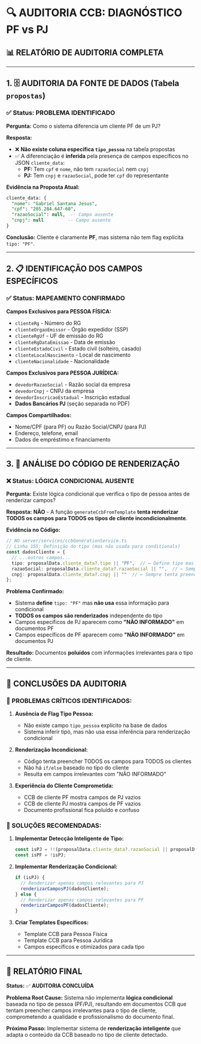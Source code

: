 # 🔍 AUDITORIA CCB: DIAGNÓSTICO PF vs PJ

## 📊 RELATÓRIO DE AUDITORIA COMPLETA

---

## 1. 🗄️ AUDITORIA DA FONTE DE DADOS (Tabela `propostas`)

### ✅ Status: PROBLEMA IDENTIFICADO

**Pergunta:** Como o sistema diferencia um cliente PF de um PJ?

**Resposta:**
- ❌ **Não existe coluna específica `tipo_pessoa`** na tabela propostas
- ✅ A diferenciação é **inferida** pela presença de campos específicos no JSON `cliente_data`:
  - **PF:** Tem `cpf` e `nome`, não tem `razaoSocial` nem `cnpj`
  - **PJ:** Tem `cnpj` e `razaoSocial`, pode ter `cpf` do representante

**Evidência na Proposta Atual:**
```sql
cliente_data: {
  "nome": "Gabriel Santana Jesus",
  "cpf": "205.284.647-60",
  "razaoSocial": null,  -- Campo ausente
  "cnpj": null         -- Campo ausente
}
```

**Conclusão:** Cliente é claramente **PF**, mas sistema não tem flag explícita `tipo: "PF"`.

---

## 2. 📋 IDENTIFICAÇÃO DOS CAMPOS ESPECÍFICOS

### ✅ Status: MAPEAMENTO CONFIRMADO

**Campos Exclusivos para PESSOA FÍSICA:**
- `clienteRg` - Número do RG
- `clienteOrgaoEmissor` - Órgão expedidor (SSP)
- `clienteRgUf` - UF de emissão do RG 
- `clienteRgDataEmissao` - Data de emissão
- `clienteEstadoCivil` - Estado civil (solteiro, casado)
- `clienteLocalNascimento` - Local de nascimento
- `clienteNacionalidade` - Nacionalidade

**Campos Exclusivos para PESSOA JURÍDICA:**
- `devedorRazaoSocial` - Razão social da empresa
- `devedorCnpj` - CNPJ da empresa  
- `devedorInscricaoEstadual` - Inscrição estadual
- **Dados Bancários PJ** (seção separada no PDF)

**Campos Compartilhados:**
- Nome/CPF (para PF) ou Razão Social/CNPJ (para PJ)
- Endereço, telefone, email
- Dados de empréstimo e financiamento

---

## 3. 🔧 ANÁLISE DO CÓDIGO DE RENDERIZAÇÃO

### ❌ Status: LÓGICA CONDICIONAL AUSENTE

**Pergunta:** Existe lógica condicional que verifica o tipo de pessoa antes de renderizar campos?

**Resposta:** **NÃO** - A função `generateCcbFromTemplate` **tenta renderizar TODOS os campos para TODOS os tipos de cliente incondicionalmente**.

**Evidência no Código:**
```typescript
// NO server/services/ccbGenerationService.ts
// Linha 155: Definição do tipo (mas não usada para conditionals)
const dadosCliente = {
  // ...outros campos...
  tipo: proposalData.cliente_data?.tipo || "PF",  // ← Define tipo mas não usa
  razaoSocial: proposalData.cliente_data?.razaoSocial || "",  // ← Sempre tenta preencher
  cnpj: proposalData.cliente_data?.cnpj || ""  // ← Sempre tenta preencher
};
```

**Problema Confirmado:**
- Sistema **define** `tipo: "PF"` mas **não usa** essa informação para condicional
- **TODOS os campos são renderizados** independente do tipo
- Campos específicos de PJ aparecem como **"NÃO INFORMADO"** em documentos PF
- Campos específicos de PF aparecem como **"NÃO INFORMADO"** em documentos PJ

**Resultado:** Documentos **poluídos** com informações irrelevantes para o tipo de cliente.

---

## 🎯 CONCLUSÕES DA AUDITORIA

### 🔴 PROBLEMAS CRÍTICOS IDENTIFICADOS:

1. **Ausência de Flag Tipo Pessoa:**
   - Não existe campo `tipo_pessoa` explícito na base de dados
   - Sistema inferir tipo, mas não usa essa inferência para renderização condicional

2. **Renderização Incondicional:**
   - Código tenta preencher TODOS os campos para TODOS os clientes
   - Não há `if/else` baseado no tipo do cliente
   - Resulta em campos irrelevantes com "NÃO INFORMADO"

3. **Experiência do Cliente Comprometida:**
   - CCB de cliente PF mostra campos de PJ vazios
   - CCB de cliente PJ mostra campos de PF vazios
   - Documento profissional fica poluído e confuso

### 🎯 SOLUÇÕES RECOMENDADAS:

1. **Implementar Detecção Inteligente de Tipo:**
   ```typescript
   const isPJ = !!(proposalData.cliente_data?.razaoSocial || proposalData.cliente_data?.cnpj);
   const isPF = !isPJ;
   ```

2. **Implementar Renderização Condicional:**
   ```typescript
   if (isPJ) {
     // Renderizar apenas campos relevantes para PJ
     renderizarCamposPJ(dadosCliente);
   } else {
     // Renderizar apenas campos relevantes para PF  
     renderizarCamposPF(dadosCliente);
   }
   ```

3. **Criar Templates Específicos:**
   - Template CCB para Pessoa Física
   - Template CCB para Pessoa Jurídica
   - Campos específicos e otimizados para cada tipo

---

## 📝 RELATÓRIO FINAL

**Status:** ✅ **AUDITORIA CONCLUÍDA**

**Problema Root Cause:** Sistema não implementa **lógica condicional** baseada no tipo de pessoa (PF/PJ), resultando em documentos CCB que tentam preencher campos irrelevantes para o tipo de cliente, comprometendo a qualidade e profissionalismo do documento final.

**Próximo Passo:** Implementar sistema de **renderização inteligente** que adapta o conteúdo da CCB baseado no tipo de cliente detectado.